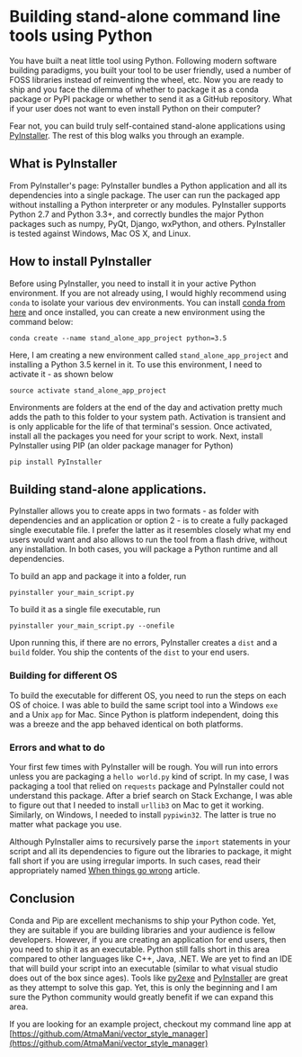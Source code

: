 # Building stand-alone command line tools using Python

You have built a neat little tool using Python. Following modern software building paradigms, you built your tool to be user friendly, used a number of FOSS libraries instead of reinventing the wheel, etc. Now you are ready to ship and you face the dilemma of whether to package it as a conda package or PyPI package or whether to send it as a GitHub repository. What if your user does not want to even install Python on their computer?

Fear not, you can build truly self-contained stand-alone applications using [PyInstaller](https://pyinstaller.readthedocs.io). The rest of this blog walks you through an example.

## What is PyInstaller
From PyInstaller's page: 
	PyInstaller bundles a Python application and all its dependencies into a single package. The user can run the packaged app without installing a Python interpreter or any modules. PyInstaller supports Python 2.7 and Python 3.3+, and correctly bundles the major Python packages such as numpy, PyQt, Django, wxPython, and others. PyInstaller is tested against Windows, Mac OS X, and Linux.

## How to install PyInstaller
Before using PyInstaller, you need to install it in your active Python environment. If you are not already using, I would highly recommend using `conda` to isolate your various dev environments. You can install [conda from here](https://conda.anaconda.org) and once installed, you can create a new environment using the command below:

```
conda create --name stand_alone_app_project python=3.5
```
Here, I am creating a new environment called `stand_alone_app_project` and installing a Python 3.5 kernel in it. To use this environment, I need to activate it - as shown below
```
source activate stand_alone_app_project
```
Environments are folders at the end of the day and activation pretty much adds the path to this folder to your system path. Activation is transient and is only applicable for the life of that terminal's session. Once activated, install all the packages you need for your script to work. Next, install PyInstaller using PIP (an older package manager for Python)
```
pip install PyInstaller
```

## Building stand-alone applications.
PyInstaller allows you to create apps in two formats - as folder with dependencies and an application or option 2 - is to create a fully packaged single executable file. I prefer the latter as it resembles closely what my end users would want and also allows to run the tool from a flash drive, without any installation. In both cases, you will package a Python runtime and all dependencies.

To build an app and package it into a folder, run
```
pyinstaller your_main_script.py
```
To build it as a single file executable, run
```
pyinstaller your_main_script.py --onefile
```
Upon running this, if there are no errors, PyInstaller creates a `dist` and a `build` folder. You ship the contents of the `dist` to your end users.

### Building for different OS
To build the executable for different OS, you need to run the steps on each OS of choice. I was able to build the same script tool into a Windows `exe` and a Unix `app` for Mac. Since Python is platform independent, doing this was a breeze and the app behaved identical on both platforms.

### Errors and what to do
Your first few times with PyInstaller will be rough. You will run into errors unless you are packaging a `hello world.py` kind of script. In my case, I was packaging a tool that relied on `requests` package and PyInstaller could not understand this package. After a brief search on Stack Exchange, I was able to figure out that I needed to install `urllib3` on Mac to get it working. Similarly, on Windows, I needed to install `pypiwin32`. The latter is true no matter what package you use.

Although PyInstaller aims to recursively parse the `import` statements in your script and all its dependencies to figure out the libraries to package, it might fall short if you are using irregular imports. In such cases, read their appropriately named [When things go wrong](https://pyinstaller.readthedocs.io/en/stable/when-things-go-wrong.html) article.

## Conclusion
Conda and Pip are excellent mechanisms to ship your Python code. Yet, they are suitable if you are building libraries and your audience is fellow developers. However, if you are creating an application for end users, then you need to ship it as an executable. Python still falls short in this area compared to other languages like C++, Java, .NET. We are yet to find an IDE that will build your script into an executable (similar to what visual studio does out of the box since ages). Tools like [py2exe](http://www.py2exe.org/) and [PyInstaller](https://pyinstaller.readthedocs.io/) are great as they attempt to solve this gap. Yet, this is only the beginning and I am sure the Python community would greatly benefit if we can expand this area.

If you are looking for an example project, checkout my command line app at [https://github.com/AtmaMani/vector_style_manager](https://github.com/AtmaMani/vector_style_manager)
